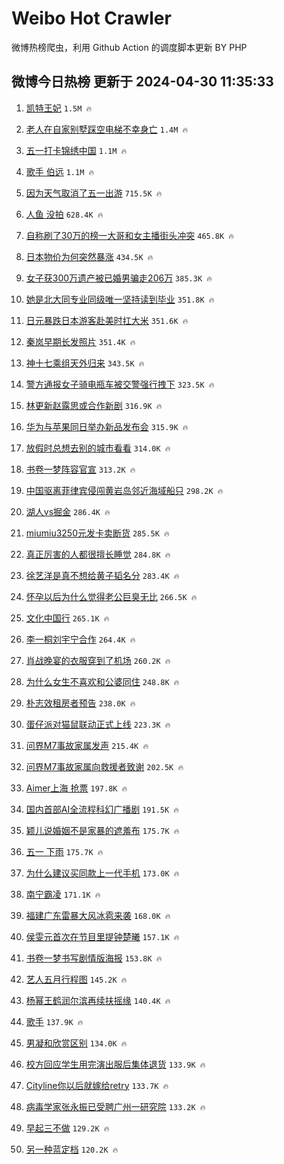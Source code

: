 # Weibo Hot Crawler 



微博热榜爬虫，利用 Github Action 的调度脚本更新 BY PHP 


## 微博今日热榜 更新于 2024-04-30 11:35:33 
1. [凯特王妃](https://s.weibo.com/weibo?q=%E5%87%AF%E7%89%B9%E7%8E%8B%E5%A6%83&t=31&band_rank=1&Refer=top) `1.5M 🔥` 

1. [老人在自家别墅踩空电梯不幸身亡](https://s.weibo.com/weibo?q=%23%E8%80%81%E4%BA%BA%E5%9C%A8%E8%87%AA%E5%AE%B6%E5%88%AB%E5%A2%85%E8%B8%A9%E7%A9%BA%E7%94%B5%E6%A2%AF%E4%B8%8D%E5%B9%B8%E8%BA%AB%E4%BA%A1%23&t=31&band_rank=2&Refer=top) `1.4M 🔥` 

1. [五一打卡锦绣中国](https://s.weibo.com/weibo?q=%23%E4%BA%94%E4%B8%80%E6%89%93%E5%8D%A1%E9%94%A6%E7%BB%A3%E4%B8%AD%E5%9B%BD%23&t=31&band_rank=3&Refer=top) `1.1M 🔥` 

1. [歌手 伯远](https://s.weibo.com/weibo?q=%E6%AD%8C%E6%89%8B%20%E4%BC%AF%E8%BF%9C&t=31&band_rank=4&Refer=top) `1.1M 🔥` 

1. [因为天气取消了五一出游](https://s.weibo.com/weibo?q=%23%E5%9B%A0%E4%B8%BA%E5%A4%A9%E6%B0%94%E5%8F%96%E6%B6%88%E4%BA%86%E4%BA%94%E4%B8%80%E5%87%BA%E6%B8%B8%23&t=31&band_rank=5&Refer=top) `715.5K 🔥` 

1. [人鱼 没拍](https://s.weibo.com/weibo?q=%E4%BA%BA%E9%B1%BC%20%E6%B2%A1%E6%8B%8D&t=31&band_rank=6&Refer=top) `628.4K 🔥` 

1. [自称刷了30万的榜一大哥和女主播街头冲突](https://s.weibo.com/weibo?q=%23%E8%87%AA%E7%A7%B0%E5%88%B7%E4%BA%8630%E4%B8%87%E7%9A%84%E6%A6%9C%E4%B8%80%E5%A4%A7%E5%93%A5%E5%92%8C%E5%A5%B3%E4%B8%BB%E6%92%AD%E8%A1%97%E5%A4%B4%E5%86%B2%E7%AA%81%23&t=31&band_rank=7&Refer=top) `465.8K 🔥` 

1. [日本物价为何突然暴涨](https://s.weibo.com/weibo?q=%23%E6%97%A5%E6%9C%AC%E7%89%A9%E4%BB%B7%E4%B8%BA%E4%BD%95%E7%AA%81%E7%84%B6%E6%9A%B4%E6%B6%A8%23&t=31&band_rank=8&Refer=top) `434.5K 🔥` 

1. [女子获300万遗产被已婚男骗走206万](https://s.weibo.com/weibo?q=%23%E5%A5%B3%E5%AD%90%E8%8E%B7300%E4%B8%87%E9%81%97%E4%BA%A7%E8%A2%AB%E5%B7%B2%E5%A9%9A%E7%94%B7%E9%AA%97%E8%B5%B0206%E4%B8%87%23&t=31&band_rank=9&Refer=top) `385.3K 🔥` 

1. [她是北大同专业同级唯一坚持读到毕业](https://s.weibo.com/weibo?q=%23%E5%A5%B9%E6%98%AF%E5%8C%97%E5%A4%A7%E5%90%8C%E4%B8%93%E4%B8%9A%E5%90%8C%E7%BA%A7%E5%94%AF%E4%B8%80%E5%9D%9A%E6%8C%81%E8%AF%BB%E5%88%B0%E6%AF%95%E4%B8%9A%23&t=31&band_rank=10&Refer=top) `351.8K 🔥` 

1. [日元暴跌日本游客赴美时扛大米](https://s.weibo.com/weibo?q=%23%E6%97%A5%E5%85%83%E6%9A%B4%E8%B7%8C%E6%97%A5%E6%9C%AC%E6%B8%B8%E5%AE%A2%E8%B5%B4%E7%BE%8E%E6%97%B6%E6%89%9B%E5%A4%A7%E7%B1%B3%23&t=31&band_rank=11&Refer=top) `351.6K 🔥` 

1. [秦岚早期长发照片](https://s.weibo.com/weibo?q=%23%E7%A7%A6%E5%B2%9A%E6%97%A9%E6%9C%9F%E9%95%BF%E5%8F%91%E7%85%A7%E7%89%87%23&t=31&band_rank=12&Refer=top) `351.4K 🔥` 

1. [神十七乘组天外归来](https://s.weibo.com/weibo?q=%23%E7%A5%9E%E5%8D%81%E4%B8%83%E4%B9%98%E7%BB%84%E5%A4%A9%E5%A4%96%E5%BD%92%E6%9D%A5%23&t=31&band_rank=13&Refer=top) `343.5K 🔥` 

1. [警方通报女子骑电瓶车被交警强行拽下](https://s.weibo.com/weibo?q=%23%E8%AD%A6%E6%96%B9%E9%80%9A%E6%8A%A5%E5%A5%B3%E5%AD%90%E9%AA%91%E7%94%B5%E7%93%B6%E8%BD%A6%E8%A2%AB%E4%BA%A4%E8%AD%A6%E5%BC%BA%E8%A1%8C%E6%8B%BD%E4%B8%8B%23&t=31&band_rank=14&Refer=top) `323.5K 🔥` 

1. [林更新赵露思或合作新剧](https://s.weibo.com/weibo?q=%23%E6%9E%97%E6%9B%B4%E6%96%B0%E8%B5%B5%E9%9C%B2%E6%80%9D%E6%88%96%E5%90%88%E4%BD%9C%E6%96%B0%E5%89%A7%23&t=31&band_rank=15&Refer=top) `316.9K 🔥` 

1. [华为与苹果同日举办新品发布会](https://s.weibo.com/weibo?q=%23%E5%8D%8E%E4%B8%BA%E4%B8%8E%E8%8B%B9%E6%9E%9C%E5%90%8C%E6%97%A5%E4%B8%BE%E5%8A%9E%E6%96%B0%E5%93%81%E5%8F%91%E5%B8%83%E4%BC%9A%23&t=31&band_rank=16&Refer=top) `315.9K 🔥` 

1. [放假时总想去别的城市看看](https://s.weibo.com/weibo?q=%23%E6%94%BE%E5%81%87%E6%97%B6%E6%80%BB%E6%83%B3%E5%8E%BB%E5%88%AB%E7%9A%84%E5%9F%8E%E5%B8%82%E7%9C%8B%E7%9C%8B%23&t=31&band_rank=17&Refer=top) `314.0K 🔥` 

1. [书卷一梦阵容官宣](https://s.weibo.com/weibo?q=%23%E4%B9%A6%E5%8D%B7%E4%B8%80%E6%A2%A6%E9%98%B5%E5%AE%B9%E5%AE%98%E5%AE%A3%23&t=31&band_rank=18&Refer=top) `313.2K 🔥` 

1. [中国驱离菲律宾侵闯黄岩岛邻近海域船只](https://s.weibo.com/weibo?q=%23%E4%B8%AD%E5%9B%BD%E9%A9%B1%E7%A6%BB%E8%8F%B2%E5%BE%8B%E5%AE%BE%E4%BE%B5%E9%97%AF%E9%BB%84%E5%B2%A9%E5%B2%9B%E9%82%BB%E8%BF%91%E6%B5%B7%E5%9F%9F%E8%88%B9%E5%8F%AA%23&t=31&band_rank=19&Refer=top) `298.2K 🔥` 

1. [湖人vs掘金](https://s.weibo.com/weibo?q=%23%E6%B9%96%E4%BA%BAvs%E6%8E%98%E9%87%91%23&t=31&band_rank=20&Refer=top) `286.4K 🔥` 

1. [miumiu3250元发卡卖断货](https://s.weibo.com/weibo?q=%23miumiu3250%E5%85%83%E5%8F%91%E5%8D%A1%E5%8D%96%E6%96%AD%E8%B4%A7%23&t=31&band_rank=21&Refer=top) `285.5K 🔥` 

1. [真正厉害的人都很擅长睡觉](https://s.weibo.com/weibo?q=%E7%9C%9F%E6%AD%A3%E5%8E%89%E5%AE%B3%E7%9A%84%E4%BA%BA%E9%83%BD%E5%BE%88%E6%93%85%E9%95%BF%E7%9D%A1%E8%A7%89&t=31&band_rank=22&Refer=top) `284.8K 🔥` 

1. [徐艺洋是真不想给黄子韬名分](https://s.weibo.com/weibo?q=%E5%BE%90%E8%89%BA%E6%B4%8B%E6%98%AF%E7%9C%9F%E4%B8%8D%E6%83%B3%E7%BB%99%E9%BB%84%E5%AD%90%E9%9F%AC%E5%90%8D%E5%88%86&t=31&band_rank=23&Refer=top) `283.4K 🔥` 

1. [怀孕以后为什么觉得老公巨臭无比](https://s.weibo.com/weibo?q=%23%E6%80%80%E5%AD%95%E4%BB%A5%E5%90%8E%E4%B8%BA%E4%BB%80%E4%B9%88%E8%A7%89%E5%BE%97%E8%80%81%E5%85%AC%E5%B7%A8%E8%87%AD%E6%97%A0%E6%AF%94%23&t=31&band_rank=24&Refer=top) `266.5K 🔥` 

1. [文化中国行](https://s.weibo.com/weibo?q=%23%E6%96%87%E5%8C%96%E4%B8%AD%E5%9B%BD%E8%A1%8C%23&t=31&band_rank=25&Refer=top) `265.1K 🔥` 

1. [李一桐刘宇宁合作](https://s.weibo.com/weibo?q=%23%E6%9D%8E%E4%B8%80%E6%A1%90%E5%88%98%E5%AE%87%E5%AE%81%E5%90%88%E4%BD%9C%23&t=31&band_rank=26&Refer=top) `264.4K 🔥` 

1. [肖战晚宴的衣服穿到了机场](https://s.weibo.com/weibo?q=%23%E8%82%96%E6%88%98%E6%99%9A%E5%AE%B4%E7%9A%84%E8%A1%A3%E6%9C%8D%E7%A9%BF%E5%88%B0%E4%BA%86%E6%9C%BA%E5%9C%BA%23&t=31&band_rank=27&Refer=top) `260.2K 🔥` 

1. [为什么女生不喜欢和公婆同住](https://s.weibo.com/weibo?q=%23%E4%B8%BA%E4%BB%80%E4%B9%88%E5%A5%B3%E7%94%9F%E4%B8%8D%E5%96%9C%E6%AC%A2%E5%92%8C%E5%85%AC%E5%A9%86%E5%90%8C%E4%BD%8F%23&t=31&band_rank=28&Refer=top) `248.8K 🔥` 

1. [朴志效租房者预告](https://s.weibo.com/weibo?q=%E6%9C%B4%E5%BF%97%E6%95%88%E7%A7%9F%E6%88%BF%E8%80%85%E9%A2%84%E5%91%8A&t=31&band_rank=29&Refer=top) `238.0K 🔥` 

1. [蛋仔派对猫鼠联动正式上线](https://s.weibo.com/weibo?q=%23%E8%9B%8B%E4%BB%94%E6%B4%BE%E5%AF%B9%E7%8C%AB%E9%BC%A0%E8%81%94%E5%8A%A8%E6%AD%A3%E5%BC%8F%E4%B8%8A%E7%BA%BF%23&t=31&band_rank=30&Refer=top) `223.3K 🔥` 

1. [问界M7事故家属发声](https://s.weibo.com/weibo?q=%23%E9%97%AE%E7%95%8CM7%E4%BA%8B%E6%95%85%E5%AE%B6%E5%B1%9E%E5%8F%91%E5%A3%B0%23&t=31&band_rank=31&Refer=top) `215.4K 🔥` 

1. [问界M7事故家属向救援者致谢](https://s.weibo.com/weibo?q=%23%E9%97%AE%E7%95%8CM7%E4%BA%8B%E6%95%85%E5%AE%B6%E5%B1%9E%E5%90%91%E6%95%91%E6%8F%B4%E8%80%85%E8%87%B4%E8%B0%A2%23&t=31&band_rank=32&Refer=top) `202.5K 🔥` 

1. [Aimer上海 抢票](https://s.weibo.com/weibo?q=Aimer%E4%B8%8A%E6%B5%B7%20%E6%8A%A2%E7%A5%A8&t=31&band_rank=33&Refer=top) `197.8K 🔥` 

1. [国内首部AI全流程科幻广播剧](https://s.weibo.com/weibo?q=%23%E5%9B%BD%E5%86%85%E9%A6%96%E9%83%A8AI%E5%85%A8%E6%B5%81%E7%A8%8B%E7%A7%91%E5%B9%BB%E5%B9%BF%E6%92%AD%E5%89%A7%23&t=31&band_rank=34&Refer=top) `191.5K 🔥` 

1. [颖儿说婚姻不是家暴的遮羞布](https://s.weibo.com/weibo?q=%23%E9%A2%96%E5%84%BF%E8%AF%B4%E5%A9%9A%E5%A7%BB%E4%B8%8D%E6%98%AF%E5%AE%B6%E6%9A%B4%E7%9A%84%E9%81%AE%E7%BE%9E%E5%B8%83%23&t=31&band_rank=35&Refer=top) `175.7K 🔥` 

1. [五一 下雨](https://s.weibo.com/weibo?q=%E4%BA%94%E4%B8%80%20%E4%B8%8B%E9%9B%A8&t=31&band_rank=36&Refer=top) `175.7K 🔥` 

1. [为什么建议买同款上一代手机](https://s.weibo.com/weibo?q=%23%E4%B8%BA%E4%BB%80%E4%B9%88%E5%BB%BA%E8%AE%AE%E4%B9%B0%E5%90%8C%E6%AC%BE%E4%B8%8A%E4%B8%80%E4%BB%A3%E6%89%8B%E6%9C%BA%23&t=31&band_rank=37&Refer=top) `173.0K 🔥` 

1. [南宁霸凌](https://s.weibo.com/weibo?q=%E5%8D%97%E5%AE%81%E9%9C%B8%E5%87%8C&t=31&band_rank=38&Refer=top) `171.1K 🔥` 

1. [福建广东雷暴大风冰雹来袭](https://s.weibo.com/weibo?q=%23%E7%A6%8F%E5%BB%BA%E5%B9%BF%E4%B8%9C%E9%9B%B7%E6%9A%B4%E5%A4%A7%E9%A3%8E%E5%86%B0%E9%9B%B9%E6%9D%A5%E8%A2%AD%23&t=31&band_rank=39&Refer=top) `168.0K 🔥` 

1. [侯雯元首次在节目里提钟楚曦](https://s.weibo.com/weibo?q=%23%E4%BE%AF%E9%9B%AF%E5%85%83%E9%A6%96%E6%AC%A1%E5%9C%A8%E8%8A%82%E7%9B%AE%E9%87%8C%E6%8F%90%E9%92%9F%E6%A5%9A%E6%9B%A6%23&t=31&band_rank=40&Refer=top) `157.1K 🔥` 

1. [书卷一梦书写剧情版海报](https://s.weibo.com/weibo?q=%23%E4%B9%A6%E5%8D%B7%E4%B8%80%E6%A2%A6%E4%B9%A6%E5%86%99%E5%89%A7%E6%83%85%E7%89%88%E6%B5%B7%E6%8A%A5%23&t=31&band_rank=41&Refer=top) `153.8K 🔥` 

1. [艺人五月行程图](https://s.weibo.com/weibo?q=%E8%89%BA%E4%BA%BA%E4%BA%94%E6%9C%88%E8%A1%8C%E7%A8%8B%E5%9B%BE&t=31&band_rank=42&Refer=top) `145.2K 🔥` 

1. [杨幂王鹤润尔滨再续扶摇缘](https://s.weibo.com/weibo?q=%23%E6%9D%A8%E5%B9%82%E7%8E%8B%E9%B9%A4%E6%B6%A6%E5%B0%94%E6%BB%A8%E5%86%8D%E7%BB%AD%E6%89%B6%E6%91%87%E7%BC%98%23&t=31&band_rank=43&Refer=top) `140.4K 🔥` 

1. [歌手](https://s.weibo.com/weibo?q=%E6%AD%8C%E6%89%8B&t=31&band_rank=44&Refer=top) `137.9K 🔥` 

1. [男凝和欣赏区别](https://s.weibo.com/weibo?q=%23%E7%94%B7%E5%87%9D%E5%92%8C%E6%AC%A3%E8%B5%8F%E5%8C%BA%E5%88%AB%23&t=31&band_rank=45&Refer=top) `134.0K 🔥` 

1. [校方回应学生用完演出服后集体退货](https://s.weibo.com/weibo?q=%23%E6%A0%A1%E6%96%B9%E5%9B%9E%E5%BA%94%E5%AD%A6%E7%94%9F%E7%94%A8%E5%AE%8C%E6%BC%94%E5%87%BA%E6%9C%8D%E5%90%8E%E9%9B%86%E4%BD%93%E9%80%80%E8%B4%A7%23&t=31&band_rank=46&Refer=top) `133.9K 🔥` 

1. [Cityline你以后就嫁给retry](https://s.weibo.com/weibo?q=Cityline%E4%BD%A0%E4%BB%A5%E5%90%8E%E5%B0%B1%E5%AB%81%E7%BB%99retry&t=31&band_rank=47&Refer=top) `133.7K 🔥` 

1. [病毒学家张永振已受聘广州一研究院](https://s.weibo.com/weibo?q=%23%E7%97%85%E6%AF%92%E5%AD%A6%E5%AE%B6%E5%BC%A0%E6%B0%B8%E6%8C%AF%E5%B7%B2%E5%8F%97%E8%81%98%E5%B9%BF%E5%B7%9E%E4%B8%80%E7%A0%94%E7%A9%B6%E9%99%A2%23&t=31&band_rank=48&Refer=top) `133.2K 🔥` 

1. [早起三不做](https://s.weibo.com/weibo?q=%23%E6%97%A9%E8%B5%B7%E4%B8%89%E4%B8%8D%E5%81%9A%23&t=31&band_rank=49&Refer=top) `129.2K 🔥` 

1. [另一种蓝定档](https://s.weibo.com/weibo?q=%23%E5%8F%A6%E4%B8%80%E7%A7%8D%E8%93%9D%E5%AE%9A%E6%A1%A3%23&t=31&band_rank=50&Refer=top) `120.2K 🔥` 

